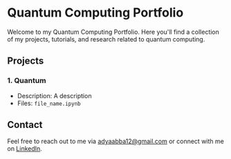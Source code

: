 # Quantum Computing Portfolio

Welcome to my Quantum Computing Portfolio. Here you'll find a collection of my projects, tutorials, and research related to quantum computing.

## Projects

### 1. Quantum 
- Description: A description
- Files: `file_name.ipynb`

## Contact

Feel free to reach out to me via adyaabba12@gmail.com or connect with me on [LinkedIn](https://www.linkedin.com/in/adya_abba).
